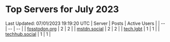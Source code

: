 # Top Servers for July 2023
Last Updated: 07/01/2023 19:19:20 UTC
| Server | Posts | Active Users |
| -- | -- | -- |
| [fosstodon.org](https://fosstodon.org/tags/PowerShell) | 2 | 2 |
| [mstdn.social](https://mstdn.social/tags/PowerShell) | 2 | 2 |
| [tech.lgbt](https://tech.lgbt/tags/PowerShell) | 1 | 1 |
| [techhub.social](https://techhub.social/tags/PowerShell) | 1 | 1 |
